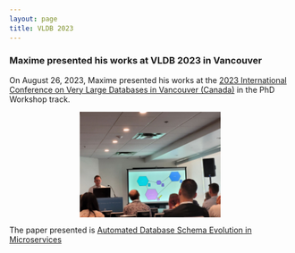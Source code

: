 ```yaml
---
layout: page
title: VLDB 2023
---
```


<h3>Maxime presented his works at VLDB 2023 in Vancouver</h3>

On August 26, 2023, Maxime presented his works at the <a href="https://vldb.org/2023/" target="_blank">2023 International Conference on Very Large Databases in Vancouver (Canada)</a> in the PhD Workshop track.


<div style="display: flex; justify-content: space-around;">
    <img src="/images/VLDB2023.jpg" width="50%"/>
</div>

The paper presented is <a href="https://ceur-ws.org/Vol-3452/paper10.pdf" target="_blank">Automated Database Schema Evolution in Microservices</a>